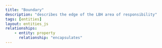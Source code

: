 ```yaml
---
title: "Boundary"
description: "describes the edge of the LBH area of responsibility"
tags: [entities]
layout: entities_js
relationships:
    - entity: property
      relationship: "encapsulates"
---
```

